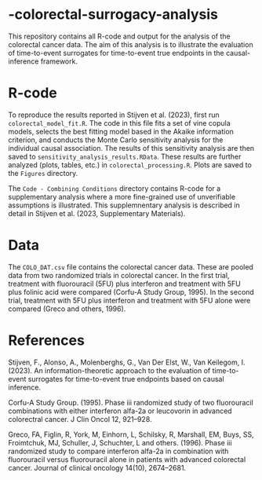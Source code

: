 
<!-- README.md is generated from README.Rmd. Please edit that file -->

# -colorectal-surrogacy-analysis

<!-- badges: start -->
<!-- badges: end -->

This repository contains all R-code and output for the analysis of the
colorectal cancer data. The aim of this analysis is to illustrate the
evaluation of time-to-event surrogates for time-to-event true endpoints
in the causal-inference framework.

# R-code

To reproduce the results reported in Stijven et al. (2023), first run
`colorectal_model_fit.R`. The code in this file fits a set of vine
copula models, selects the best fitting model based in the Akaike
information criterion, and conducts the Monte Carlo sensitivity analysis
for the individual causal association. The results of this sensitivity
analysis are then saved to `sensitivity_analysis_results.RData`. These
results are further analyzed (plots, tables, etc.) in
`colorectal_processing.R`. Plots are saved to the `Figures` directory.

The `Code - Combining Conditions` directory contains R-code for a
supplementary analysis where a more fine-grained use of unverifiable
assumptions is illustrated. This supplemnentary analysis is described in
detail in Stijven et al. (2023, Supplementary Materials).

# Data

The `COLO_DAT.csv` file contains the colorectal cancer data. These are
pooled data from two randomized trials in colorectal cancer. In the
first trial, treatment with fluorouracil (5FU) plus interferon and
treatment with 5FU plus folinic acid were compared (Corfu-A Study Group,
1995). In the second trial, treatment with 5FU plus interferon and
treatment with 5FU alone were compared (Greco and others, 1996).

# References

Stijven, F., Alonso, A., Molenberghs, G., Van Der Elst, W., Van
Keilegom, I. (2023). An information-theoretic approach to the evaluation
of time-to-event surrogates for time-to-event true endpoints based on
causal inference.

Corfu-A Study Group. (1995). Phase iii randomized study of two
fluorouracil combinations with either interferon alfa-2a or leucovorin
in advanced colorectral cancer. J Clin Oncol 12, 921–928.

Greco, FA, Figlin, R, York, M, Einhorn, L, Schilsky, R, Marshall, EM,
Buys, SS, Froimtchuk, MJ, Schuller, J, Schuchter, L and others. (1996).
Phase iii randomized study to compare interferon alfa-2a in combination
with fluorouracil versus fluorouracil alone in patients with advanced
colorectal cancer. Journal of clinical oncology 14(10), 2674–2681.
